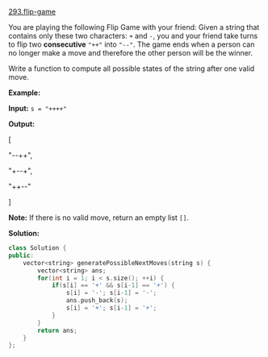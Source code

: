 [293.flip-game](https://leetcode.com/problems/flip-game/)  

You are playing the following Flip Game with your friend: Given a string that contains only these two characters: `+` and `-`, you and your friend take turns to flip two **consecutive** `"++"` into `"--"`. The game ends when a person can no longer make a move and therefore the other person will be the winner.

Write a function to compute all possible states of the string after one valid move.

**Example:**

  
**Input:** `s = "++++"`
  
**Output:** 
  
\[
  
  "--++",
  
  "+--+",
  
  "++--"
  
\]
  

**Note:** If there is no valid move, return an empty list `[]`.  



**Solution:**  

```cpp
class Solution {
public:
    vector<string> generatePossibleNextMoves(string s) {
        vector<string> ans;
        for(int i = 1; i < s.size(); ++i) {
            if(s[i] == '+' && s[i-1] == '+') {
                s[i] = '-'; s[i-1] = '-';
                ans.push_back(s);
                s[i] = '+'; s[i-1] = '+';
            }
        }
        return ans;
    }
};
```
      